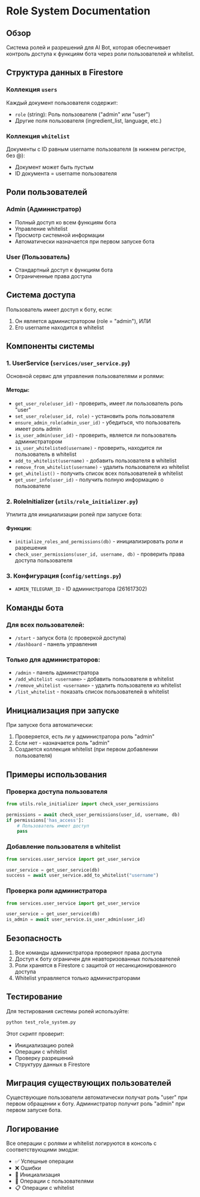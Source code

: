 # Role System Documentation

## Обзор

Система ролей и разрешений для AI Bot, которая обеспечивает контроль доступа к функциям бота через роли пользователей и whitelist.

## Структура данных в Firestore

### Коллекция `users`
Каждый документ пользователя содержит:
- `role` (string): Роль пользователя ("admin" или "user")
- Другие поля пользователя (ingredient_list, language, etc.)

### Коллекция `whitelist`
Документы с ID равным username пользователя (в нижнем регистре, без @):
- Документ может быть пустым
- ID документа = username пользователя

## Роли пользователей

### Admin (Администратор)
- Полный доступ ко всем функциям бота
- Управление whitelist
- Просмотр системной информации
- Автоматически назначается при первом запуске бота

### User (Пользователь)
- Стандартный доступ к функциям бота
- Ограниченные права доступа

## Система доступа

Пользователь имеет доступ к боту, если:
1. Он является администратором (role = "admin"), ИЛИ
2. Его username находится в whitelist

## Компоненты системы

### 1. UserService (`services/user_service.py`)
Основной сервис для управления пользователями и ролями:

#### Методы:
- `get_user_role(user_id)` - проверить, имеет ли пользователь роль "user"
- `set_user_role(user_id, role)` - установить роль пользователя
- `ensure_admin_role(admin_user_id)` - убедиться, что пользователь имеет роль admin
- `is_user_admin(user_id)` - проверить, является ли пользователь администратором
- `is_user_whitelisted(username)` - проверить, находится ли пользователь в whitelist
- `add_to_whitelist(username)` - добавить пользователя в whitelist
- `remove_from_whitelist(username)` - удалить пользователя из whitelist
- `get_whitelist()` - получить список всех пользователей в whitelist
- `get_user_info(user_id)` - получить полную информацию о пользователе

### 2. RoleInitializer (`utils/role_initializer.py`)
Утилита для инициализации ролей при запуске бота:

#### Функции:
- `initialize_roles_and_permissions(db)` - инициализировать роли и разрешения
- `check_user_permissions(user_id, username, db)` - проверить права доступа пользователя

### 3. Конфигурация (`config/settings.py`)
- `ADMIN_TELEGRAM_ID` - ID администратора (261617302)

## Команды бота

### Для всех пользователей:
- `/start` - запуск бота (с проверкой доступа)
- `/dashboard` - панель управления

### Только для администраторов:
- `/admin` - панель администратора
- `/add_whitelist <username>` - добавить пользователя в whitelist
- `/remove_whitelist <username>` - удалить пользователя из whitelist
- `/list_whitelist` - показать список пользователей в whitelist

## Инициализация при запуске

При запуске бота автоматически:
1. Проверяется, есть ли у администратора роль "admin"
2. Если нет - назначается роль "admin"
3. Создается коллекция whitelist (при первом добавлении пользователя)

## Примеры использования

### Проверка доступа пользователя
```python
from utils.role_initializer import check_user_permissions

permissions = await check_user_permissions(user_id, username, db)
if permissions['has_access']:
    # Пользователь имеет доступ
    pass
```

### Добавление пользователя в whitelist
```python
from services.user_service import get_user_service

user_service = get_user_service(db)
success = await user_service.add_to_whitelist("username")
```

### Проверка роли администратора
```python
from services.user_service import get_user_service

user_service = get_user_service(db)
is_admin = await user_service.is_user_admin(user_id)
```

## Безопасность

1. Все команды администратора проверяют права доступа
2. Доступ к боту ограничен для неавторизованных пользователей
3. Роли хранятся в Firestore с защитой от несанкционированного доступа
4. Whitelist управляется только администраторами

## Тестирование

Для тестирования системы ролей используйте:
```bash
python test_role_system.py
```

Этот скрипт проверит:
- Инициализацию ролей
- Операции с whitelist
- Проверку разрешений
- Структуру данных в Firestore

## Миграция существующих пользователей

Существующие пользователи автоматически получат роль "user" при первом обращении к боту. Администратор получит роль "admin" при первом запуске бота.

## Логирование

Все операции с ролями и whitelist логируются в консоль с соответствующими эмодзи:
- ✅ Успешные операции
- ❌ Ошибки
- 🔧 Инициализация
- 👤 Операции с пользователями
- 📋 Операции с whitelist
